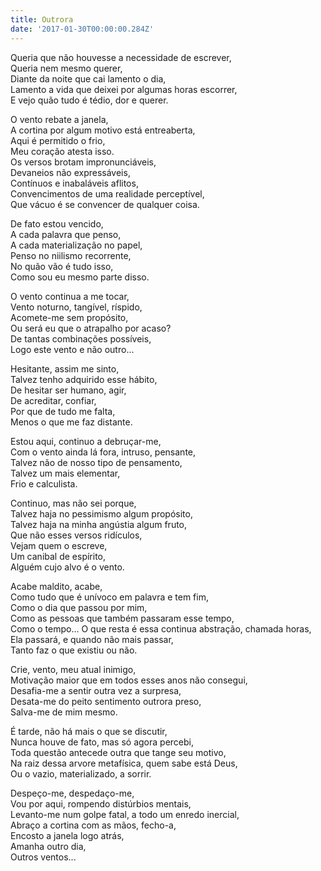 ```yaml
---
title: Outrora
date: '2017-01-30T00:00:00.284Z'
---
```


Queria que não houvesse a necessidade de escrever,<br>
Queria nem mesmo querer,<br>
Diante da noite que cai lamento o dia,<br>
Lamento a vida que deixei por algumas horas escorrer,<br>
E vejo quão tudo é tédio, dor e querer.<br>

O vento rebate a janela,<br>
A cortina por algum motivo está entreaberta,<br>
Aqui é permitido o frio,<br>
Meu coração atesta isso.<br>
Os versos brotam impronunciáveis,<br>
Devaneios não expressáveis,<br>
Contínuos e inabaláveis aflitos,<br>
Convencimentos de uma realidade perceptível,<br>
Que vácuo é se convencer de qualquer coisa.<br>

De fato estou vencido,<br>
A cada palavra que penso,<br>
A cada materialização no papel,<br>
Penso no niilismo recorrente,<br>
No quão vão é tudo isso,<br>
Como sou eu mesmo parte disso.<br>

O vento continua a me tocar,<br>
Vento noturno, tangível, ríspido,<br>
Acomete-me sem propósito,<br>
Ou será eu que o atrapalho por acaso?<br>
De tantas combinações possíveis,<br>
Logo este vento e não outro...<br>

Hesitante, assim me sinto,<br>
Talvez tenho adquirido esse hábito,<br>
De hesitar ser humano, agir,<br>
De acreditar, confiar,<br>
Por que de tudo me falta,<br>
Menos o que me faz distante.<br>

Estou aqui, continuo a debruçar-me,<br>
Com o vento ainda lá fora, intruso, pensante,<br>
Talvez não de nosso tipo de pensamento,<br>
Talvez um mais elementar,<br>
Frio e calculista.<br>

Continuo, mas não sei porque,<br>
Talvez haja no pessimismo algum propósito,<br>
Talvez haja na minha angústia algum fruto,<br>
Que não esses versos ridículos,<br>
Vejam quem o escreve,<br>
Um canibal de espírito,<br>
Alguém cujo alvo é o vento.<br>

Acabe maldito, acabe,<br>
Como tudo que é unívoco em palavra e tem fim,<br>
Como o dia que passou por mim,<br>
Como as pessoas que também passaram esse tempo,<br>
Como o tempo...
O que resta é essa continua abstração, chamada horas,<br>
Ela passará, e quando não mais passar,<br>
Tanto faz o que existiu ou não.<br>

Crie, vento, meu atual inimigo,<br>
Motivação maior que em todos esses anos não consegui,<br>
Desafia-me a sentir outra vez a surpresa,<br>
Desata-me do peito sentimento outrora preso,<br>
Salva-me de mim mesmo.<br>

É tarde, não há mais o que se discutir,<br>
Nunca houve de fato, mas só agora percebi,<br>
Toda questão antecede outra que tange seu motivo,<br>
Na raiz dessa arvore metafísica, quem sabe está Deus,<br>
Ou o vazio, materializado, a sorrir.<br>

Despeço-me, despedaço-me,<br>
Vou por aqui, rompendo distúrbios mentais,<br>
Levanto-me num golpe fatal, a todo um enredo inercial,<br>
Abraço a cortina com as mãos, fecho-a,<br>
Encosto a janela logo atrás,<br>
Amanha outro dia,<br>
Outros ventos...<br>
